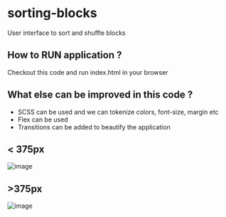 # sorting-blocks
User interface to sort and shuffle blocks

## How to RUN application ?
Checkout this code and run index.html in your browser

## What else can be improved in this code ?
 - SCSS can be used and we can tokenize colors, font-size, margin etc
 - Flex can be used
 - Transitions can be added to beautify the application

## < 375px
![image](https://user-images.githubusercontent.com/37238761/167097164-7225cf72-7719-4401-bb57-dd5ef43f94da.png)

## >375px
![image](https://user-images.githubusercontent.com/37238761/167097342-1997c0e3-9f9d-476d-b16d-f22a665f2038.png)
